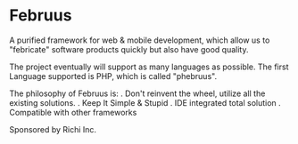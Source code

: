 Februus
=======

A purified framework for web &amp; mobile development, which allow us to "febricate" software products quickly but also have good quality.

The project eventually will support as many languages as possible. The first Language supported is PHP, which is called "phebruus".

The philosophy of Februus is:
. Don't reinvent the wheel, utilize all the existing solutions.
. Keep It Simple & Stupid
. IDE integrated total solution
. Compatible with other frameworks

Sponsored by Richi Inc.

